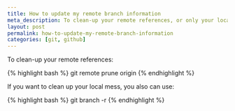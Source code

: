 ```yaml
---
title: How to update my remote branch information
meta_description: To clean-up your remote references, or only your local mess.
layout: post
permalink: how-to-update-my-remote-branch-information
categories: [git, github]
---
```

To clean-up your remote references:

{% highlight bash %}
git remote prune origin
{% endhighlight %}

If you want to clean up your local mess, you also can use:

{% highlight bash %}
git branch -r
{% endhighlight %}
